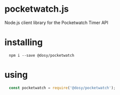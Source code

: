 # pocketwatch.js

Node.js client library for the Pocketwatch Timer API

# installing

```shell
  npm i --save @dosy/pocketwatch
```

# using

```js
  const pocketwatch = require('@dosy/pocketwatch');
```
